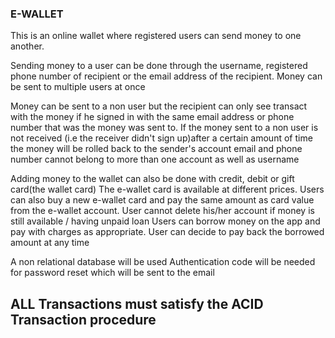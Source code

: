 ### E-WALLET

 This is an online wallet where registered users can send money to one another.

 Sending money to a user can be done through the username, registered phone number of recipient or the email address of the recipient.
 Money can be sent to multiple users at once
 
 Money can be sent to a non user but the recipient can only see transact with the money if he signed in with the same email address or phone number that was the money was sent to.
 If the money sent to a non user is not received (i.e the receiver didn't sign up)after a certain amount of time the money will be rolled back to the sender's account
 email and phone number cannot belong to more than one account as well as username

 Adding money to the wallet can also be done with credit, debit or gift card(the wallet card)
 The e-wallet card is available at different prices.
 Users can also buy a new e-wallet card and pay the same amount as card value from the e-wallet account.
 User cannot delete his/her account if money is still available / having unpaid loan
 Users can borrow money on the app and pay with charges as appropriate.
 User can decide to pay back the borrowed amount at any time

 A non relational database will be used
 Authentication code will be needed for password reset which will be sent to the email
 

## ALL Transactions must satisfy the ACID Transaction procedure
